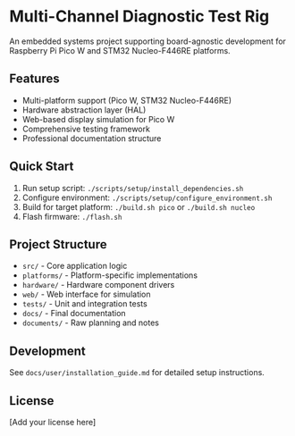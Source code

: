 # Multi-Channel Diagnostic Test Rig

An embedded systems project supporting board-agnostic development for Raspberry Pi Pico W and STM32 Nucleo-F446RE platforms.

## Features

- Multi-platform support (Pico W, STM32 Nucleo-F446RE)
- Hardware abstraction layer (HAL)
- Web-based display simulation for Pico W
- Comprehensive testing framework
- Professional documentation structure

## Quick Start

1. Run setup script: `./scripts/setup/install_dependencies.sh`
2. Configure environment: `./scripts/setup/configure_environment.sh`
3. Build for target platform: `./build.sh pico` or `./build.sh nucleo`
4. Flash firmware: `./flash.sh`

## Project Structure

- `src/` - Core application logic
- `platforms/` - Platform-specific implementations
- `hardware/` - Hardware component drivers
- `web/` - Web interface for simulation
- `tests/` - Unit and integration tests
- `docs/` - Final documentation
- `documents/` - Raw planning and notes

## Development

See `docs/user/installation_guide.md` for detailed setup instructions.

## License

[Add your license here]
